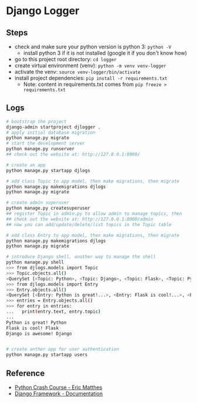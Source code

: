 # Django Logger

## Steps

- check and make sure your python version is python 3: `python -V`
  - install python 3 if it is not installed (google it if you don't know how)
- go to this project root directory: `cd logger`
- create virtual environment (venv): `python -m venv venv-logger`
- activate the venv: `source venv-logger/bin/activate`
- install project dependencies: `pip install -r requirements.txt`
  - Note: content in requirements.txt comes from `pip freeze > requirements.txt`

## Logs

```bash
# bootstrap the project
django-admin startproject djlogger .
# apply initial database migration
python manage.py migrate
# start the development server
python manage.py runserver
## check out the website at: http://127.0.0.1:8000/

# create an app
python manage.py startapp djlogs

# add class Topic to app model, then make migrations, then migrate
python manage.py makemigrations djlogs
python manage.py migrate

# create admin superuser
python manage.py createsuperuser
## register Topic in admin.py to allow admin to manage topics, then
## check out the website at: http://127.0.0.1:8000/admin
## now you can add/update/delete/list topics in the Topic table

# add class Entry to app model, then make migrations, then migrate
python manage.py makemigrations djlogs
python manage.py migrate

# introduce Django shell, another way to manage the shell
python manage.py shell
>>> from djlogs.models import Topic
>>> Topic.objects.all()
<QuerySet [<Topic: Python>, <Topic: Django>, <Topic: Flask>, <Topic: Python>]>
>>> from djlogs.models import Entry
>>> Entry.objects.all()
<QuerySet [<Entry: Python is great!...>, <Entry: Flask is cool!...>, <Entry: Django is awesome!...>]>
>>> entries = Entry.objects.all()
>>> for entry in entries:
...   print(entry.text, entry.topic)
...
Python is great! Python
Flask is cool! Flask
Django is awesome! Django


# create anther app for user authentication
python manage.py startapp users

```


## Reference

- [Python Crash Course - Eric Matthes](https://ehmatthes.github.io/pcc_2e/)
- [Django Framework - Documentation](https://docs.djangoproject.com/en/3.0)